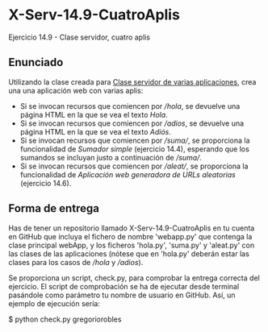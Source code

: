 # X-Serv-14.9-CuatroAplis
Ejercicio 14.9 - Clase servidor, cuatro aplis

## Enunciado

Utilizando la clase creada para <a href="https://github.com/CursosWeb/X-Serv-14.8-ServVariasApps">Clase servidor de varias aplicaciones</a>, crea una una aplicación web con varias aplis:

<ul>
  <li>Si se invocan recursos que comiencen por <i>/hola</i>, se devuelve una página HTML en la que se vea el texto <i>Hola</i>.
  <li>Si se invocan recursos que comiencen por <i>/adios</i>, se devuelve una página HTML en la que se vea el texto <i>Adiós</i>.
  <li>Si se invocan recursos que comiencen por <i>/suma/</i>, se proporciona la funcionalidad de <i>Sumador simple</i> (ejercicio 14.4), esperando que los sumandos se incluyan justo a continuación de <i>/suma/</i>.
  <li>Si se invocan recursos que comiencen por <i>/aleat/</i>, se proporciona la funcionalidad de <i>Aplicación web generadora de URLs aleatorias</i> (ejercicio 14.6).
</ul>

## Forma de entrega

Has de tener un repositorio llamado X-Serv-14.9-CuatroAplis en tu cuenta en GitHub
que incluya el fichero de nombre 'webapp.py' que contenga la clase principal webApp,
y los ficheros 'hola.py', 'suma.py' y 'aleat.py' con las clases de las aplicaciones
(nótese que en 'hola.py' deberán estar las clases para los casos de <i>/hola</i> y <i>/adios</i>).

Se proporciona un script, check.py, para comprobar la entrega correcta
del ejercicio. El script de comprobación se ha de ejecutar desde terminal
pasándole como parámetro tu nombre de usuario en GitHub. Así, un ejemplo de
ejecución sería:

$ python check.py gregoriorobles
